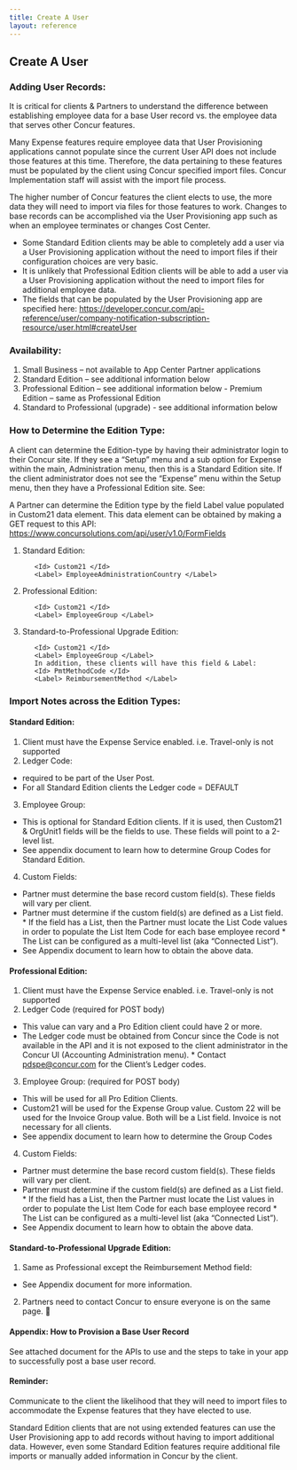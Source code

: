 ```yaml
---
title: Create A User
layout: reference
---
```


## Create A User

### Adding User Records:

It is critical for clients & Partners to understand the difference between establishing employee data for a base User record vs. the employee data that serves other Concur features.

Many Expense features require employee data that User Provisioning applications cannot populate since the current User API does not include those features at this time.  Therefore, the data pertaining to these features must be populated by the client using Concur specified import files. Concur Implementation staff will assist with the import file process.

The higher number of Concur features the client elects to use, the more data they will need to import via files for those features to work. Changes to base records can be accomplished via the User Provisioning app such as when an employee terminates or changes Cost Center.

  - Some Standard Edition clients may be able to completely add a user via a User Provisioning application without the need to import files if their configuration choices are very basic.
  - It is unlikely that Professional Edition clients will be able to add a user via a User Provisioning application without the need to import files for additional employee data.
  - The fields that can be populated by the User Provisioning app are specified here:
https://developer.concur.com/api-reference/user/company-notification-subscription-resource/user.html#createUser

### Availability:
  1.	Small Business – not available to App Center Partner applications
  2.	Standard Edition – see additional information below
  3.	Professional Edition – see additional information below
      - Premium Edition – same as Professional Edition
  4.	Standard to Professional (upgrade) - see additional information below

### How to Determine the Edition Type:

A client can determine the Edition-type by having their administrator login to their Concur site.  If they see a “Setup” menu and a sub option for Expense within the main, Administration menu, then this is a Standard Edition site.  If the client administrator does not see the “Expense” menu within the Setup menu, then they have a Professional Edition site.  See:



A Partner can determine the Edition type by the field Label value populated in Custom21 data element.  This data element can be obtained by making a GET request to this API:	https://www.concursolutions.com/api/user/v1.0/FormFields


  1. Standard Edition:

            <Id> Custom21 </Id>
            <Label> EmployeeAdministrationCountry </Label>

  2. Professional Edition:

            <Id> Custom21 </Id>
            <Label> EmployeeGroup </Label>

  3. Standard-to-Professional Upgrade Edition:

            <Id> Custom21 </Id>
            <Label> EmployeeGroup </Label>
            In addition, these clients will have this field & Label:
            <Id> PmtMethodCode </Id>
            <Label> ReimbursementMethod </Label>

### Import Notes across the Edition Types:

#### Standard Edition:
1.	Client must have the Expense Service enabled.  i.e. Travel-only is not supported
2.	Ledger Code:
  - required to be part of the User Post.
  - For all Standard Edition clients the Ledger code = DEFAULT
3.	Employee Group:
  - This is optional for Standard Edition clients. If it is used, then Custom21 & OrgUnit1 fields will be the fields to use.  These fields will point to a 2-level list.
  - See appendix document to learn how to determine Group Codes for Standard Edition.
4.	Custom Fields:
  - Partner must determine the base record custom field(s).  These fields will vary per client.
  - Partner must determine if the custom field(s) are defined as a List field.
          * If the field has a List, then the Partner must locate the List Code values in order to populate the List Item Code for each base employee record
          * The List can be configured as a multi-level list (aka “Connected List”).
  - See Appendix document to learn how to obtain the above data.

#### Professional Edition:
1.	Client must have the Expense Service enabled.  i.e. Travel-only is not supported
2.	Ledger Code (required for POST body)
  - This value can vary and a Pro Edition client could have 2 or more.
  - The Ledger code must be obtained from Concur since the Code is not available in the API and it is not exposed to the client administrator in the Concur UI (Accounting Administration menu).
          * Contact pdspe@concur.com for the Client’s Ledger codes.
3.	Employee Group: (required for POST body)
  - This will be used for all Pro Edition Clients.
  - Custom21 will be used for the Expense Group value.  Custom 22 will be used for the Invoice Group value.   Both will be a List field.  Invoice is not necessary for all clients.
  - See appendix document to learn how to determine the Group Codes
4.	Custom Fields:
  - Partner must determine the base record custom field(s).  These fields will vary per client.
  - Partner must determine if the custom field(s) are defined as a List field.
          * If the field has a List, then the Partner must locate the List values in order to populate the List Item Code for each base employee record
          * The List can be configured as a multi-level list (aka “Connected List”).
  - See Appendix document to learn how to obtain the above data.

#### Standard-to-Professional Upgrade Edition:
1.	Same as Professional except the Reimbursement Method field:
  - See Appendix document for more information.
2.	Partners need to contact Concur to ensure everyone is on the same page.

#### Appendix:	How to Provision a Base User Record

See attached document for the APIs to use and the steps to take in your app to successfully post a base user record.

#### Reminder:

Communicate to the client the likelihood that they will need to import files to accommodate the Expense features that they have elected to use.

Standard Edition clients that are not using extended features can use the User Provisioning app to add records without having to import additional data.  However, even some Standard Edition features require additional file imports or manually added information in Concur by the client.
